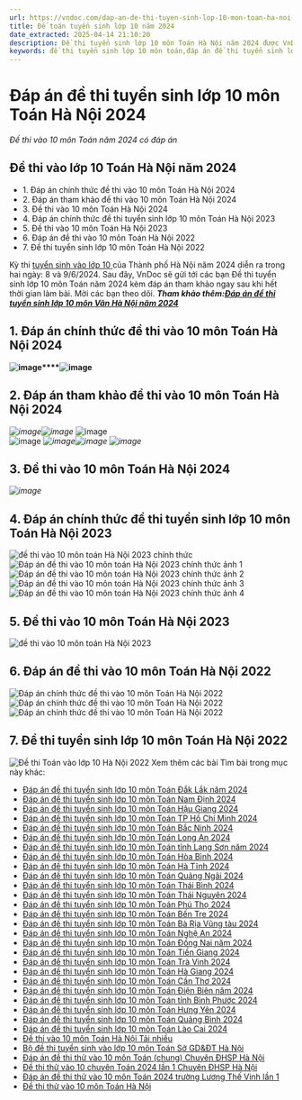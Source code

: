 ```yaml
---
url: https://vndoc.com/dap-an-de-thi-tuyen-sinh-lop-10-mon-toan-ha-noi-268332
title: Đề toán tuyển sinh lớp 10 năm 2024
date_extracted: 2025-04-14 21:10:20
description: Đề thi tuyển sinh lớp 10 môn Toán Hà Nội năm 2024 được VnDoc sưu tầm và đăng tải. Mời các tham khảo chi tiết sau đây.
keywords: đề thi tuyển sinh lớp 10 môn toán,đáp án đề thi tuyển sinh lớp 10 môn toán,đề thi vào 10 môn toán,đề thi thử vào 10 môn toán,đề thi toán vào 10 năm 2024,đề thi toán vào 10,đề toán tuyển sinh lớp 10 năm 2024,đề thi tuyển sinh vào lớp 10 môn toán,đề toán thi vào lớp 10,đề thi vào lớp 10 môn toán,đề toán thi vào 10,đề tuyển sinh lớp 10 môn toán 2024,đề thi tuyển sinh lớp 10 môn toán 2024,Đáp án đề thi tuyển sinh lớp 10 môn Toán Hà Nội 2024,đề thi tuyển sinh lớp 10 môn toán Hà Nội
---
```


# Đáp án đề thi tuyển sinh lớp 10 môn Toán Hà Nội 2024
 _Đề thi vào 10 môn Toán năm 2024 có đáp án_
## Đề thi vào lớp 10 Toán Hà Nội năm 2024
  * 1\. Đáp án chính thức đề thi vào 10 môn Toán Hà Nội 2024
  * 2\. Đáp án tham khảo đề thi vào 10 môn Toán Hà Nội 2024
  * 3\. Đề thi vào 10 môn Toán Hà Nội 2024
  * 4\. Đáp án chính thức đề thi tuyển sinh lớp 10 môn Toán Hà Nội 2023
  * 5\. Đề thi vào 10 môn Toán Hà Nội 2023
  * 6\. Đáp án đề thi vào 10 môn Toán Hà Nội 2022
  * 7\. Đề thi tuyển sinh lớp 10 môn Toán Hà Nội 2022

Kỳ thi [tuyển sinh vào lớp 10 ](<https://vndoc.com/luyen-thi-vao-lop10>)của Thành phố Hà Nội năm 2024 diễn ra trong hai ngày: 8 và 9/6/2024. Sau đây, VnDoc sẽ gửi tới các bạn Đề thi tuyển sinh lớp 10 môn Toán năm 2024 kèm đáp án tham khảo ngay sau khi hết thời gian làm bài. Mời các bạn theo dõi.
_**Tham khảo thêm:[Đáp án đề thi tuyển sinh lớp 10 môn Văn Hà Nội năm 2024](<https://vndoc.com/dap-an-de-thi-tuyen-sinh-lop-10-mon-van-ha-noi-268339>)**_
## **1\. Đáp án chính thức đề thi vào 10 môn Toán Hà Nội 2024**
**![image](https://i.vdoc.vn/data/image/2024/06/13/dap-an-de-thi-tuyen-sinh-lop-10-mon-toan-ha-noi-1.jpg)****![image](https://i.vdoc.vn/data/image/2024/06/13/dap-an-de-thi-tuyen-sinh-lop-10-mon-toan-ha-noi-2.jpg)**
## **2\. Đáp án tham khảo đề thi vào 10 môn Toán Hà Nội 2024**
 _![image](https://i.vdoc.vn/data/image/2024/06/09/toan-ha-noi-10.jpg)![image](https://i.vdoc.vn/data/image/2024/06/09/toan-ha-noi-2.png)_
![image](https://i.vdoc.vn/data/image/2024/06/09/dap-an-de-thi-vao-10-mon-toan-ha-noi-2024-2-2-rs650.jpg)  
![image](https://i.vdoc.vn/data/image/2024/06/09/dap-an-de-thi-vao-10-mon-toan-ha-noi-2024-2-3-rs650.jpg)
_![image](https://i.vdoc.vn/data/image/2024/06/09/toan-ha-noi-3.jpg)![image](https://i.vdoc.vn/data/image/2024/06/09/toan-ha-noi-4.jpg)_
_![image](https://i.vdoc.vn/data/image/2024/06/09/dap-an-de-thi-vao-10-mon-toan-ha-noi-2024-7-rs650.jpg)_
## **3\. Đề thi vào 10 môn Toán Hà Nội 2024**
 _![image](https://i.vdoc.vn/data/image/2024/06/09/de-toan-ha-noi.jpg)_
## **4\. Đáp án chính thức đề thi tuyển sinh lớp 10 môn Toán Hà Nội 2023**
![đề thi vào 10 môn toán Hà Nội 2023 chính thức](https://i.vdoc.vn/data/image/2023/06/16/de-thi-vao-10-mon-toan-ha-noi-2023-chinh-thuc-anh.jpg)
![Đáp án đề thi vào 10 môn toán Hà Nội 2023 chính thức ảnh 1](https://i.vdoc.vn/data/image/2023/06/16/dap-an-de-thi-vao-10-mon-toan-ha-noi-2023-chinh-thuc-anh-1.jpg)  
![Đáp án đề thi vào 10 môn toán Hà Nội 2023 chính thức ảnh 2](https://i.vdoc.vn/data/image/2023/06/16/dap-an-de-thi-vao-10-mon-toan-ha-noi-2023-chinh-thuc-anh-2.jpg)  
![Đáp án đề thi vào 10 môn toán Hà Nội 2023 chính thức ảnh 3](https://i.vdoc.vn/data/image/2023/06/16/dap-an-de-thi-vao-10-mon-toan-ha-noi-2023-chinh-thuc-anh-3.jpg)  
![Đáp án đề thi vào 10 môn toán Hà Nội 2023 chính thức ảnh 4](https://i.vdoc.vn/data/image/2023/06/16/dap-an-de-thi-vao-10-mon-toan-ha-noi-2023-chinh-thuc-anh-4.jpg)
## 5\. Đề thi vào 10 môn Toán Hà Nội 2023
![đề thi vào 10 môn toán Hà Nội 2023](https://i.vdoc.vn/data/image/2023/06/11/toan-ha-noi-1.jpg)
## 6\. Đáp án đề thi vào 10 môn Toán Hà Nội 2022
![Đáp án chính thức đề thi vào 10 môn Toán Hà Nội 2022](https://i.vdoc.vn/data/image/2022/06/22/dap-an-de-thi-tuyen-sinh-lop-10-mon-toan-ha-noi-1.jpg)![Đáp án chính thức đề thi vào 10 môn Toán Hà Nội 2022](https://i.vdoc.vn/data/image/2022/06/22/dap-an-de-thi-tuyen-sinh-lop-10-mon-toan-ha-noi-2.jpg)![Đáp án chính thức đề thi vào 10 môn Toán Hà Nội 2022](https://i.vdoc.vn/data/image/2022/06/22/dap-an-de-thi-tuyen-sinh-lop-10-mon-toan-ha-noi-3.jpg)
## 7\. Đề thi tuyển sinh lớp 10 môn Toán Hà Nội 2022
![Đề thi Toán vào lớp 10 Hà Nội 2022](https://i.vdoc.vn/data/image/2022/06/22/dap-an-de-thi-tuyen-sinh-lop-10-mon-toan-ha-noi.jpg)
Xem thêm các bài Tìm bài trong mục này khác:
  * [Đáp án đề thi tuyển sinh lớp 10 môn Toán Đắk Lắk năm 2024](</dap-an-de-thi-tuyen-sinh-lop-10-mon-toan-dak-lak-nam-2022-268167>)
  * [Đáp án đề thi tuyển sinh lớp 10 môn Toán Nam Định 2024](</dap-an-de-thi-tuyen-sinh-lop-10-mon-toan-nam-dinh-nam-2022-268038>)
  * [Đáp án đề thi tuyển sinh lớp 10 môn Toán Hậu Giang 2024](</dap-an-de-thi-tuyen-sinh-lop-10-mon-toan-hau-giang-268363>)
  * [Đáp án đề thi tuyển sinh lớp 10 môn Toán TP Hồ Chí Minh 2024](</dap-an-de-thi-tuyen-sinh-lop-10-mon-toan-tphcm-298423>)
  * [Đáp án đề thi tuyển sinh lớp 10 môn Toán Bắc Ninh 2024](</dap-an-de-thi-tuyen-sinh-lop-10-mon-toan-bac-ninh-268110>)
  * [Đáp án đề thi tuyển sinh lớp 10 môn Toán Long An 2024](</dap-an-de-thi-tuyen-sinh-lop-10-mon-toan-long-an-298515>)
  * [Đáp án đề thi tuyển sinh lớp 10 môn Toán tỉnh Lạng Sơn năm 2024](</dap-an-de-thi-tuyen-sinh-lop-10-mon-toan-tinh-lang-son-nam-2022-267453>)
  * [Đáp án đề thi tuyển sinh lớp 10 môn Toán Hòa Bình 2024](</dap-an-de-thi-tuyen-sinh-lop-10-mon-toan-hoa-binh-298401>)
  * [Đáp án đề thi tuyển sinh lớp 10 môn Toán Hà Tĩnh 2024](</dap-an-de-thi-tuyen-sinh-lop-10-mon-toan-ha-tinh-298409>)
  * [Đáp án đề thi tuyển sinh lớp 10 môn Toán Quảng Ngãi 2024](</dap-an-de-thi-tuyen-sinh-lop-10-mon-toan-tinh-quang-ngai-nam-2022-268796>)
  * [Đáp án đề thi tuyển sinh lớp 10 môn Toán Thái Bình 2024](</dap-an-de-thi-tuyen-sinh-lop-10-mon-toan-tinh-thai-binh-nam-2022-267565>)
  * [Đáp án đề thi tuyển sinh lớp 10 môn Toán Thái Nguyên 2024](</dap-an-de-thi-tuyen-sinh-lop-10-mon-toan-thai-nguyen-298394>)
  * [Đáp án đề thi tuyển sinh lớp 10 môn Toán Phú Thọ 2024](</dap-an-de-thi-tuyen-sinh-lop-10-mon-toan-phu-tho-298310>)
  * [Đáp án đề thi tuyển sinh lớp 10 môn Toán Bến Tre 2024](</dap-an-de-thi-tuyen-sinh-lop-10-mon-toan-ben-tre-298537>)
  * [Đáp án đề thi tuyển sinh lớp 10 môn Toán Bà Rịa Vũng tàu 2024](</dap-an-de-thi-tuyen-sinh-lop-10-mon-toan-ba-ria-vung-tau-298451>)
  * [Đáp án đề thi tuyển sinh lớp 10 môn Toán Nghệ An 2024](</dap-an-de-thi-tuyen-sinh-lop-10-mon-toan-nghe-an-298306>)
  * [Đáp án đề thi tuyển sinh lớp 10 môn Toán Đồng Nai năm 2024](</dap-an-de-thi-tuyen-sinh-lop-10-mon-toan-dong-nai-268276>)
  * [Đáp án đề thi tuyển sinh lớp 10 môn Toán Tiền Giang 2024](</dap-an-de-thi-tuyen-sinh-lop-10-mon-toan-tinh-tien-giang-268365>)
  * [Đáp án đề thi tuyển sinh lớp 10 môn Toán Trà Vinh 2024](</dap-an-de-thi-tuyen-sinh-lop-10-mon-toan-tra-vinh-298261>)
  * [Đáp án đề thi tuyển sinh lớp 10 môn Toán Hà Giang 2024](</dap-an-de-thi-tuyen-sinh-lop-10-mon-toan-ha-giang-298608>)
  * [Đáp án đề thi tuyển sinh lớp 10 môn Toán Cần Thơ 2024](</dap-an-de-thi-tuyen-sinh-lop-10-mon-toan-can-tho-298316>)
  * [Đáp án đề thi tuyển sinh lớp 10 môn Toán Điện Biên năm 2024](</dap-an-de-thi-tuyen-sinh-lop-10-mon-toan-dien-bien-298123>)
  * [Đáp án đề thi tuyển sinh lớp 10 môn Toán tỉnh Bình Phước 2024](</dap-an-de-thi-tuyen-sinh-lop-10-mon-toan-tinh-binh-phuoc-2022-267139>)
  * [Đáp án đề thi tuyển sinh lớp 10 môn Toán Hưng Yên 2024](</dap-an-de-thi-tuyen-sinh-lop-10-mon-toan-hung-yen-298236>)
  * [Đáp án đề thi tuyển sinh lớp 10 môn Toán Quảng Bình 2024](</dap-an-de-thi-tuyen-sinh-lop-10-mon-toan-tinh-quang-binh-2022-267353>)
  * [Đáp án đề thi tuyển sinh lớp 10 môn Toán Lào Cai 2024](</dap-an-de-thi-tuyen-sinh-lop-10-mon-toan-tinh-lao-cai-267626>)
  * [Đề thi vào 10 môn Toán Hà Nội Tải nhiều](</de-thi-vao-10-mon-toan-ha-noi-265359>)
  * [Bộ đề thi tuyển sinh vào lớp 10 môn Toán Sở GD&ĐT Hà Nội](</bo-de-thi-tuyen-sinh-vao-lop-10-mon-toan-so-gd-dt-ha-noi-qua-cac-nam-227486>)
  * [Đáp án đề thi thử vào 10 môn Toán \(chung\) Chuyên ĐHSP Hà Nội](</dap-an-de-thi-thu-vao-10-mon-toan-chung-chuyen-dhsp-ha-noi-lan-1-317511>)
  * [Đề thi thử vào 10 chuyên Toán 2024 lần 1 Chuyên ĐHSP Hà Nội](</de-thi-thu-vao-10-chuyen-toan-lan-1-chuyen-dhsp-ha-noi-317515>)
  * [Đáp án đề thi thử vào 10 môn Toán 2024 trường Lương Thế Vinh lần 1](</dap-an-de-thi-thu-vao-10-mon-toan-truong-luong-the-vinh-lan-1-317520>)
  * [Đề thi thử vào 10 môn Toán Hà Nội](</de-thi-vao-10-mon-toan-ha-noi-265359>)

